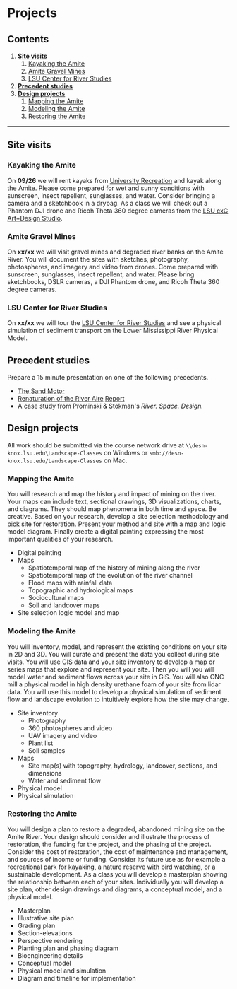 # Projects

## Contents
1. [**Site visits**](#site-visits)
    1. [Kayaking the Amite](#kayaking-the-amite)
    2. [Amite Gravel Mines](#amite-gravel-mines)
    3. [LSU Center for River Studies](#lsu-center-for-river-studies)
1. [**Precedent studies**](#precedent-studies)
1. [**Design projects**](#design-projects)
    1. [Mapping the Amite](#mapping-the-amite)
    1. [Modeling the Amite](#modeling-the-amite)
    1. [Restoring the Amite](#restoring-the-amite)

---

## Site visits

### Kayaking the Amite

On **09/26**
we will rent kayaks from [University Recreation](http://lsuuniversityrec.com/lsuurec/adventure-education/outdoor-gear-rental/)
and kayak along the Amite.
Please come prepared for wet and sunny conditions
with sunscreen, insect repellent, sunglasses, and water.
Consider bringing a camera and a sketchbook in a drybag.
As a class we will check out a Phantom DJI drone
and Ricoh Theta 360 degree cameras from the
[LSU cxC Art+Design Studio](https://sites01.lsu.edu/wp/cxc/studios/coad/).

### Amite Gravel Mines
On **xx/xx**
we will visit gravel mines and degraded river banks on the Amite River.
You will document the sites with sketches, photography, photospheres, and
imagery and video from drones.
Come prepared with sunscreen, sunglasses, insect repellent, and water.
Please bring sketchbooks, DSLR cameras,
a DJI Phantom drone, and Ricoh Theta 360 degree cameras.

### LSU Center for River Studies
On **xx/xx**
we will tour the [LSU Center for River Studies](http://lsu.edu/river/)
and see a physical simulation of sediment transport on
the Lower Mississippi River Physical Model.

## Precedent studies
Prepare a 15 minute presentation on one of the following precedents.
* [The Sand Motor](http://www.dezandmotor.nl/en/home/)
* [Renaturation of the River Aire](http://www.landezine.com/index.php/2016/06/renaturation-of-the-river-aire-geneva/) [Report](http://www.ir.undp.org/content/dam/iran/docs/News/October%202013/UNDP%20holds%20joint%20workshop%20with%20the%20Ministry%20of%20Energy/1%20Introduction%20to%20Rivers%20Renaturation.pdf)
* A case study from Prominski & Stokman's *River. Space. Design.*

## Design projects
All work should be submitted via the course network drive
at `\\desn-knox.lsu.edu\Landscape-Classes` on Windows
or `smb://desn-knox.lsu.edu/Landscape-Classes` on Mac.

### Mapping the Amite
You will research and map the history and impact of mining on the river.
Your maps can include text, sectional drawings, 3D visualizations,
charts, and diagrams. They should map phenomena in both time and space.
Be creative.
Based on your research, develop a site selection methodology
and pick site for restoration.
Present your method and site with a map and logic model diagram.
Finally create a digital painting expressing the most important
qualities of your research.

* Digital painting
* Maps
    * Spatiotemporal map of the history of mining along the river
    * Spatiotemporal map of the evolution of the river channel
    * Flood maps with rainfall data
    * Topographic and hydrological maps
    * Sociocultural maps
    * Soil and landcover maps
* Site selection logic model and map

### Modeling the Amite
You will inventory, model, and represent the existing conditions
on your site in 2D and 3D.
You will curate and present the data you collect during site visits.
You will use GIS data and your site inventory
to develop a map or series maps that explore and represent your site.
Then you will you will model water and sediment flows across your site in GIS.
You will also CNC mill a physical model in high density urethane foam
of your site from lidar data.
You will use this model to develop a physical simulation of sediment flow
and landscape evolution to intuitively explore how the site may change.

* Site inventory
    * Photography
    * 360 photospheres and video
    * UAV imagery and video
    * Plant list
    * Soil samples
* Maps
    * Site map(s) with topography, hydrology, landcover, sections, and dimensions
    * Water and sediment flow
* Physical model
* Physical simulation

### Restoring the Amite
You will design a plan to restore a degraded, abandoned mining site
on the Amite River.
Your design should consider and illustrate the process of restoration,
the funding for the project, and the phasing of the project.
Consider the cost of restoration, the cost of maintenance and management,
and sources of income or funding.
Consider its future use as for example
a recreational park for kayaking,
a nature reserve with bird watching,
or a sustainable development.
As a class you will develop a masterplan showing the relationship
between each of your sites.
Individually you will develop a site plan, other design drawings and diagrams,
a conceptual model, and a physical model.

* Masterplan
* Illustrative site plan
* Grading plan
* Section-elevations
* Perspective rendering
* Planting plan and phasing diagram
* Bioengineering details
* Conceptual model
* Physical model and simulation
* Diagram and timeline for implementation
